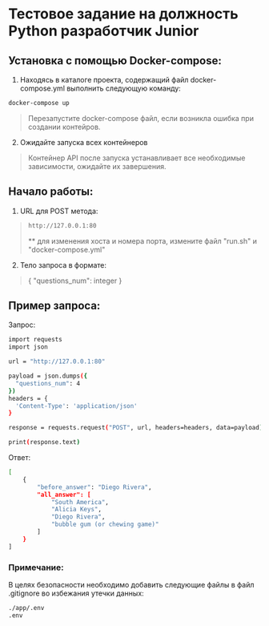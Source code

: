 # Тестовое задание на должность Python разработчик Junior
## Установка с помощью Docker-сompose:
1) Находясь в каталоге проекта, содержащий файл docker-compose.yml выполнить следующую команду:

```sh
docker-compose up
```
> Перезапустите docker-compose файл, если возникла ошибка при создании контейров.
2) Ожидайте запуска всех контейнеров
> Контейнер API после запуска устанавливает все необходимые зависимости, ожидайте их завершения.

## Начало работы:
1) URL для POST метода:
> ```sh
> http://127.0.0.1:80
> ```
> ** для изменения хоста и номера порта, измените файл "run.sh" и "docker-compose.yml"
2) Тело запроса в формате:
> 
> {
>    "questions_num": integer
> }
## Пример запроса:
Запрос:
```sh
import requests
import json

url = "http://127.0.0.1:80"

payload = json.dumps({
  "questions_num": 4
})
headers = {
  'Content-Type': 'application/json'
}

response = requests.request("POST", url, headers=headers, data=payload)

print(response.text)
```
Ответ:
```sh
[
    {
        "before_answer": "Diego Rivera",
        "all_answer": [
            "South America",
            "Alicia Keys",
            "Diego Rivera",
            "bubble gum (or chewing game)"
        ]
    }
]
```
### Примечание:
В целях безопасности необходимо добавить следующие файлы в файл .gitignore во избежания утечки данных:
```sh
./app/.env
.env
```
